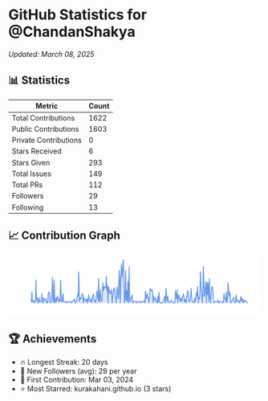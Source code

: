 # GitHub Statistics for @ChandanShakya
*Updated: March 08, 2025*

## 📊 Statistics
| Metric | Count |
|--------|--------|
| Total Contributions | 1622 |
| Public Contributions | 1603 |
| Private Contributions | 0 |
| Stars Received | 6 |
| Stars Given | 293 |
| Total Issues | 149 |
| Total PRs | 112 |
| Followers | 29 |
| Following | 13 |

## 📈 Contribution Graph

![Contribution Graph](./contribution_graph.png)

## 🏆 Achievements

- 🔥 Longest Streak: 20 days
- 👥 New Followers (avg): 29 per year
- 📅 First Contribution: Mar 03, 2024
- ⭐ Most Starred: kurakahani.github.io (3 stars)
